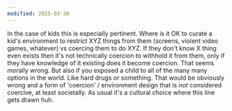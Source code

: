 ```yaml
---
modified: 2025-03-30
---
```

In the case of kids this is especially pertinent. Where is it OK to curate a kid's environment to restrict XYZ things from them (screens, violent video games, whatever) vs coercing them to do XYZ. If they don't know X thing even exists then it's not technically coercion to withhold it from them, only if they have knowledge of it existing does it become coercion. That seems morally wrong. But also if you exposed a child to all of the many many options in the world. Like hard drugs or something. That would be obviously wrong and a form of 'coercion' / environment design that is *not* considered coercive, at least societally. As usual it's a cultural choice where this line gets drawn huh.